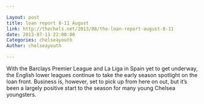 ```yaml
---

Layout: post
title: loan report 8-11 August
link: http://thechels.net/2013/08/the-loan-report-august-8-11
date: 2013-07-11 22:00:00
Categories: chelseayouth
Author: chelseayouth

---
```


With the Barclays Premier League and La Liga in Spain yet to get underway, the English lower leagues continue to take the early season spotlight on the loan front. Business is, however, set to pick up from here on out, but it’s been a largely positive start to the season for many young Chelsea youngsters.
